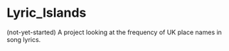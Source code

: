 # Lyric_Islands
(not-yet-started) A project looking at the frequency of UK place names in song lyrics.
